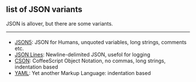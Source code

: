 ## list of JSON variants
JSON is allover, but there are some variants.

*****

#### 
- [JSON5](https://json5.org/): JSON for Humans, unquoted variables, long strings, comments etc.
- [JSON Lines](https://jsonlines.org/): Newline-delimited JSON, usefol for logging
- [CSON](https://github.com/bevry/cson): CoffeeScript Object Notation, no commas, long strings, indentation based
- [YAML](https://yaml.org/): Yet another Markup Language: indentation based
